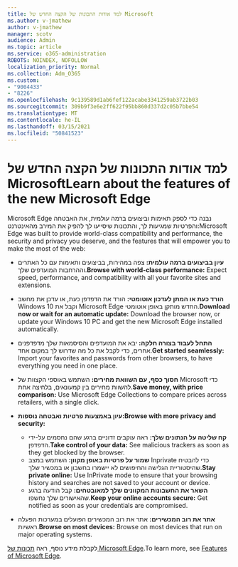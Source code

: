 ```yaml
---
title: למד אודות התכונות של הקצה החדש של Microsoft
ms.author: v-jmathew
author: v-jmathew
manager: scotv
audience: Admin
ms.topic: article
ms.service: o365-administration
ROBOTS: NOINDEX, NOFOLLOW
localization_priority: Normal
ms.collection: Adm_O365
ms.custom:
- "9004433"
- "8226"
ms.openlocfilehash: 9c139589d1ab6fef122acabe3341259ab3722b03
ms.sourcegitcommit: 309b9f3e6e2ff622f95bb860d337d2c05b7bbe54
ms.translationtype: MT
ms.contentlocale: he-IL
ms.lasthandoff: 03/15/2021
ms.locfileid: "50841523"
---
```

# <a name="learn-about-the-features-of-the-new-microsoft-edge"></a><span data-ttu-id="c5109-102">למד אודות התכונות של הקצה החדש של Microsoft</span><span class="sxs-lookup"><span data-stu-id="c5109-102">Learn about the features of the new Microsoft Edge</span></span>

<span data-ttu-id="c5109-103">Microsoft Edge נבנה כדי לספק תאימות וביצועים ברמה עולמית, את האבטחה והפרטיות שמגיעות לך, והתכונות שיסייעו לך להפיק את המירב מהאינטרנט:</span><span class="sxs-lookup"><span data-stu-id="c5109-103">Microsoft Edge was built to provide world-class compatibility and performance, the security and privacy you deserve, and the features that will empower you to make the most of the web:</span></span>

- <span data-ttu-id="c5109-104">**עיון בביצועים ברמה עולמית:** צפה במהירות, בביצועים ותאימות עם כל האתרים וההרחבות המועדפים שלך.</span><span class="sxs-lookup"><span data-stu-id="c5109-104">**Browse with world-class performance:** Expect speed, performance, and compatibility with all your favorite sites and extensions.</span></span>
- <span data-ttu-id="c5109-105">**הורד כעת או המתן לעדכון אוטומטי:** הורד את הדפדפן כעת, או עדכן את מחשב Windows 10 וקבל את Microsoft Edge החדש מותקן באופן אוטומטי.</span><span class="sxs-lookup"><span data-stu-id="c5109-105">**Download now or wait for an automatic update:** Download the browser now, or update your Windows 10 PC and get the new Microsoft Edge installed automatically.</span></span>
- <span data-ttu-id="c5109-106">**התחל לעבוד בצורה חלקה:** יבא את המועדפים והסיסמאות שלך מדפדפנים אחרים, כדי לקבל את כל מה שדרוש לך במקום אחד.</span><span class="sxs-lookup"><span data-stu-id="c5109-106">**Get started seamlessly:** Import your favorites and passwords from other browsers, to have everything you need in one place.</span></span>
- <span data-ttu-id="c5109-107">**חסוך כסף, עם השוואת מחירים:** השתמש באוספי הקצוות של Microsoft כדי להשוות מחירים בין קמעונאים, בלחיצה אחת.</span><span class="sxs-lookup"><span data-stu-id="c5109-107">**Save money, with price comparison:** Use Microsoft Edge Collections to compare prices across retailers, with a single click.</span></span>
- <span data-ttu-id="c5109-108">**עיון באמצעות פרטיות ואבטחה נוספות:**</span><span class="sxs-lookup"><span data-stu-id="c5109-108">**Browse with more privacy and security:**</span></span>
  - <span data-ttu-id="c5109-109">**קח שליטה על הנתונים שלך:** ראה עוקבים זדוניים ברגע שהם נחסמים על-ידי הדפדפן.</span><span class="sxs-lookup"><span data-stu-id="c5109-109">**Take control of your data:** See malicious trackers as soon as they get blocked by the browser.</span></span>
  - <span data-ttu-id="c5109-110">**שמור על פרטיות באופן מקוון:** השתמש במצב Inprivate כדי להבטיח שהיסטוריית הגלישה והחיפושים לא יישמרו בחשבון או במכשיר שלך.</span><span class="sxs-lookup"><span data-stu-id="c5109-110">**Stay private online:** Use InPrivate mode to ensure that your browsing history and searches are not saved to your account or device.</span></span>
  - <span data-ttu-id="c5109-111">**השאר את החשבונות המקוונים שלך למאובטחים:** קבל הודעה ברגע שהאישורים שלך נחשפו.</span><span class="sxs-lookup"><span data-stu-id="c5109-111">**Keep your online accounts secure:** Get notified as soon as your credentials are compromised.</span></span>

- <span data-ttu-id="c5109-112">**אתר את רוב המכשירים:** אתר את רוב המכשירים הפועלים במערכות הפעלה ראשיות.</span><span class="sxs-lookup"><span data-stu-id="c5109-112">**Browse on most devices:** Browse on most devices that run on major operating systems.</span></span>

<span data-ttu-id="c5109-113">לקבלת מידע נוסף, ראה [תכונות של Microsoft Edge](https://go.microsoft.com/fwlink/?linkid=2146817).</span><span class="sxs-lookup"><span data-stu-id="c5109-113">To learn more, see [Features of Microsoft Edge](https://go.microsoft.com/fwlink/?linkid=2146817).</span></span>
